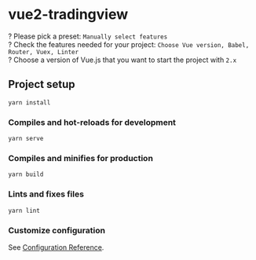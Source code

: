 # vue2-tradingview

? Please pick a preset: `Manually select features`  
? Check the features needed for your project: `Choose Vue version, Babel, Router, Vuex, Linter`  
? Choose a version of Vue.js that you want to start the project with `2.x`  

## Project setup
```
yarn install
```

### Compiles and hot-reloads for development
```
yarn serve
```

### Compiles and minifies for production
```
yarn build
```

### Lints and fixes files
```
yarn lint
```

### Customize configuration
See [Configuration Reference](https://cli.vuejs.org/config/).
